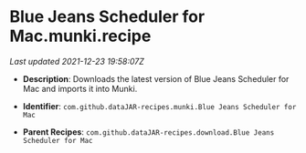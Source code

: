 # Blue Jeans Scheduler for Mac.munki.recipe

_Last updated 2021-12-23 19:58:07Z_

- **Description**: Downloads the latest version of Blue Jeans Scheduler for Mac and imports it into Munki.

- **Identifier**: `com.github.dataJAR-recipes.munki.Blue Jeans Scheduler for Mac`

- **Parent Recipes**: `com.github.dataJAR-recipes.download.Blue Jeans Scheduler for Mac`